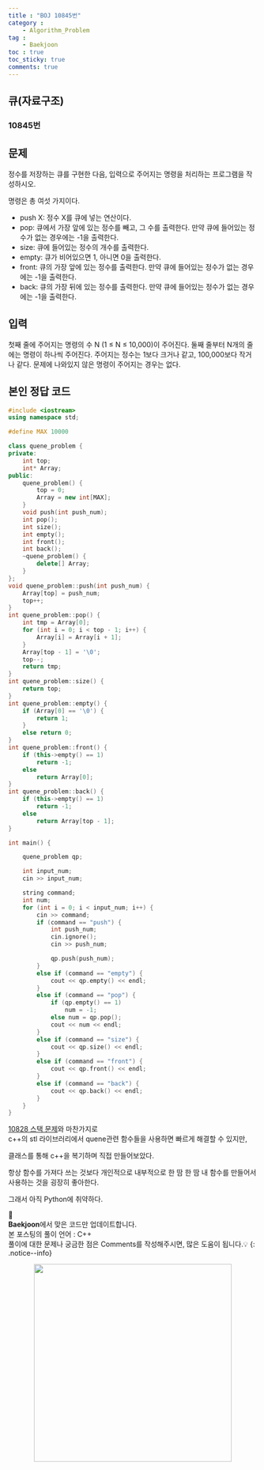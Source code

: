 ```yaml
---
title : "BOJ 10845번"
category :
    - Algorithm_Problem
tag :
    - Baekjoon
toc : true
toc_sticky: true
comments: true
---
```


## 큐(자료구조)
### 10845번  

문제  
---  
정수를 저장하는 큐를 구현한 다음, 입력으로 주어지는 명령을 처리하는 프로그램을 작성하시오.

명령은 총 여섯 가지이다.

- push X: 정수 X를 큐에 넣는 연산이다.  
- pop: 큐에서 가장 앞에 있는 정수를 빼고, 그 수를 출력한다. 만약 큐에 들어있는 정수가 없는 경우에는 -1을 출력한다.  
- size: 큐에 들어있는 정수의 개수를 출력한다.  
- empty: 큐가 비어있으면 1, 아니면 0을 출력한다.  
- front: 큐의 가장 앞에 있는 정수를 출력한다. 만약 큐에 들어있는 정수가 없는 경우에는 -1을 출력한다.  
- back: 큐의 가장 뒤에 있는 정수를 출력한다. 만약 큐에 들어있는 정수가 없는 경우에는 -1을 출력한다.    

입력  
---  
첫째 줄에 주어지는 명령의 수 N (1 ≤ N ≤ 10,000)이 주어진다. 둘째 줄부터 N개의 줄에는 명령이 하나씩 주어진다. 주어지는 정수는 1보다 크거나 같고, 100,000보다 작거나 같다. 문제에 나와있지 않은 명령이 주어지는 경우는 없다.

본인 정답 코드  
---  
```c++
#include <iostream>
using namespace std;

#define MAX 10000

class quene_problem {
private:
	int top;
	int* Array;
public:
	quene_problem() {
		top = 0;
		Array = new int[MAX];
	}
	void push(int push_num);
	int pop();
	int size();
	int empty();
	int front();
	int back();
	~quene_problem() {
		delete[] Array;
	}
};
void quene_problem::push(int push_num) {
	Array[top] = push_num;
	top++;
}
int quene_problem::pop() {
	int tmp = Array[0];
	for (int i = 0; i < top - 1; i++) {
		Array[i] = Array[i + 1];
	}
	Array[top - 1] = '\0';
	top--;
	return tmp;
}
int quene_problem::size() {
	return top;
}
int quene_problem::empty() {
	if (Array[0] == '\0') {
		return 1;
	}
	else return 0;
}
int quene_problem::front() {
	if (this->empty() == 1)
		return -1;
	else
		return Array[0];
}
int quene_problem::back() {
	if (this->empty() == 1)
		return -1;
	else
		return Array[top - 1];
}

int main() {

	quene_problem qp;

	int input_num;
	cin >> input_num;

	string command;
	int num;
	for (int i = 0; i < input_num; i++) {
		cin >> command;
		if (command == "push") {
			int push_num;
			cin.ignore();
			cin >> push_num;

			qp.push(push_num);
		}
		else if (command == "empty") {
			cout << qp.empty() << endl;
		}
		else if (command == "pop") {
			if (qp.empty() == 1)
				num = -1;
			else num = qp.pop();
			cout << num << endl;
		}
		else if (command == "size") {
			cout << qp.size() << endl;
		}
		else if (command == "front") {
			cout << qp.front() << endl;
		}
		else if (command == "back") {
			cout << qp.back() << endl;
		}
	}
}
```  

[10828 스택 문제](https://lee-jaewon.github.io/algorithm_problem/10828/)와 마찬가지로  
c++의 stl 라이브러리에서 quene관련 함수들을 사용하면 빠르게 해결할 수 있지만,  

클래스를 통해 c++을 복기하며 직접 만들어보았다.

항상 함수를 가져다 쓰는 것보다 개인적으로 내부적으로 한 땀 한 땀 내 함수를 만들어서 사용하는 것을 굉장히 좋아한다.    

그래서 아직 Python에 취약하다.

📣<br>
**Baekjoon**에서 맞은 코드만 업데이트합니다.<br>
본 포스팅의 풀이 언어 : C++  
풀이에 대한 문제나 궁금한 점은 Comments를 작성해주시면, 많은 도움이 됩니다.💡
{: .notice--info}

<p align="center"><img src="https://user-images.githubusercontent.com/72693388/127025657-c6e6b18e-288e-4cdd-bc88-777c25a9ba15.png" width = "400" ></p>
